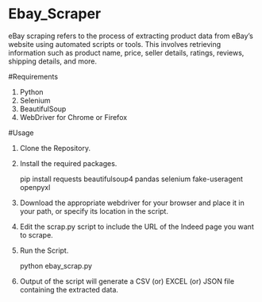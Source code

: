 # Ebay_Scraper
eBay scraping refers to the process of extracting product data from eBay’s website using automated scripts or tools. This involves retrieving information such as product name, price, seller details, ratings, reviews, shipping details, and more.

#Requirements
1. Python 
2. Selenium
3. BeautifulSoup 
4. WebDriver for Chrome or Firefox
   

#Usage 
1. Clone the Repository.
2. Install the required packages.

   pip install requests beautifulsoup4 pandas selenium fake-useragent openpyxl
   
3. Download the appropriate webdriver for your browser and place it in your path, or specify its location in the script.
4. Edit the scrap.py script to include the URL of the Indeed page you want to scrape.
5. Run the Script.

    python ebay_scrap.py
   
6. Output of the script will generate a CSV (or) EXCEL (or) JSON file containing the extracted data. 

